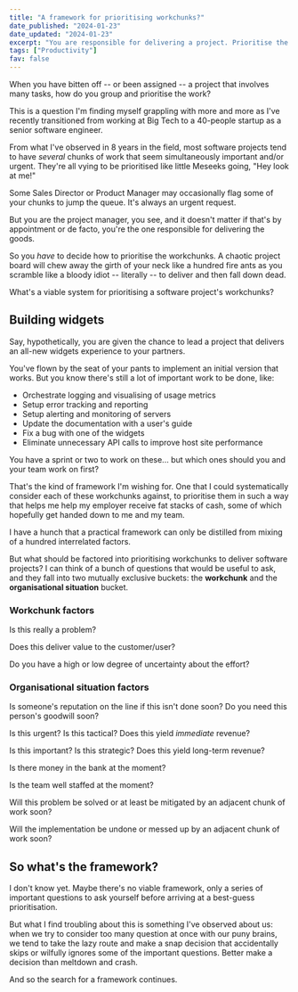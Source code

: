 ```yaml
---
title: "A framework for prioritising workchunks?"
date_published: "2024-01-23"
date_updated: "2024-01-23"
excerpt: "You are responsible for delivering a project. Prioritise the work in such a way that will maximise the chances of its success. Go."
tags: ["Productivity"]
fav: false
---
```


When you have bitten off -- or been assigned -- a project that involves many tasks, how do you group and prioritise the work?

This is a question I'm finding myself grappling with more and more as I've recently transitioned from working at Big Tech to a 40-people startup as a senior software engineer.

From what I've observed in 8 years in the field, most software projects tend to have _several_ chunks of work that seem simultaneously important and/or urgent. They're all vying to be prioritised like little Meseeks going, "Hey look at me!"

Some Sales Director or Product Manager may occasionally flag some of your chunks to jump the queue. It's always an urgent request.

But you are the project manager, you see, and it doesn't matter if that's by appointment or de facto, you're the one responsible for delivering the goods.

So you _have_ to decide how to prioritise the workchunks. A chaotic project board will chew away the girth of your neck like a hundred fire ants as you scramble like a bloody idiot -- literally -- to deliver and then fall down dead.

What's a viable system for prioritising a software project's workchunks?

## Building widgets

Say, hypothetically, you are given the chance to lead a project that delivers an all-new widgets experience to your partners.

You've flown by the seat of your pants to implement an initial version that works. But you know there's still a lot of important work to be done, like:

- Orchestrate logging and visualising of usage metrics
- Setup error tracking and reporting
- Setup alerting and monitoring of servers
- Update the documentation with a user's guide
- Fix a bug with one of the widgets
- Eliminate unnecessary API calls to improve host site performance

You have a sprint or two to work on these... but which ones should you and your team work on first?

That's the kind of framework I'm wishing for. One that I could systematically consider each of these workchunks against, to prioritise them in such a way that helps me help my employer receive fat stacks of cash, some of which hopefully get handed down to me and my team.

I have a hunch that a practical framework can only be distilled from mixing of a hundred interrelated factors.

But what should be factored into prioritising workchunks to deliver software projects? I can think of a bunch of questions that would be useful to ask, and they fall into two mutually exclusive buckets: the __workchunk__ and the __organisational situation__ bucket.

### Workchunk factors

Is this really a problem?

Does this deliver value to the customer/user?

Do you have a high or low degree of uncertainty about the effort?

### Organisational situation factors

Is someone's reputation on the line if this isn't done soon? Do you need this person's goodwill soon?

Is this urgent? Is this tactical? Does this yield _immediate_ revenue?

Is this important? Is this strategic? Does this yield long-term revenue?

Is there money in the bank at the moment?

Is the team well staffed at the moment?

Will this problem be solved or at least be mitigated by an adjacent chunk of work soon?

Will the implementation be undone or messed up by an adjacent chunk of work soon?

## So what's the framework?

I don't know yet. Maybe there's no viable framework, only a series of important questions to ask yourself before arriving at a best-guess prioritisation.

But what I find troubling about this is something I've observed about us: when we try to consider too many question at once with our puny brains, we tend to take the lazy route and make a snap decision that accidentally skips or wilfully ignores some of the important questions. Better make a decision than meltdown and crash.

And so the search for a framework continues.
